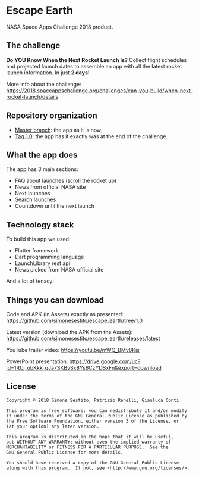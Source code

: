 # Escape Earth

NASA Space Apps Challenge 2018 product.

## The challenge

**Do YOU Know When the Next Rocket Launch Is?**
Collect flight schedules and projected launch dates to assemble an app with all the latest rocket launch information. In just **2 days**!

More info about the challenge: https://2018.spaceappschallenge.org/challenges/can-you-build/when-next-rocket-launch/details

## Repository organization
- [Master branch](https://github.com/simonesestito/escape_earth/tree/master): the app as it is now;
- [Tag 1.0](https://github.com/simonesestito/escape_earth/tree/1.0): the app has it exactly was at the end of the challenge.

## What the app does

The app has 3 main sections:
- FAQ about launches (scroll the rocket up)
- News from official NASA site
- Next launches
- Search launches
- Countdown until the next launch

## Technology stack

To build this app we used:
- Flutter framework
- Dart programming language
- LaunchLibrary rest api
- News picked from NASA official site

And a lot of tenacy!

## Things you can download

Code and APK (in Assets) exactly as presented:
https://github.com/simonesestito/escape_earth/tree/1.0

Latest version (download the APK from the Assets):
https://github.com/simonesestito/escape_earth/releases/latest

YouTube trailer video: https://youtu.be/mWQ_BMv8Kjs

PowerPoint presentation: https://drive.google.com/uc?id=1RUj_obKkk_qJa7SKBvSx8Ys6CzYDSxFn&export=download

## License

    Copyright © 2018 Simone Sestito, Patrizio Renelli, Gianluca Conti

    This program is free software: you can redistribute it and/or modify
    it under the terms of the GNU General Public License as published by
    the Free Software Foundation, either version 3 of the License, or
    (at your option) any later version.

    This program is distributed in the hope that it will be useful,
    but WITHOUT ANY WARRANTY; without even the implied warranty of
    MERCHANTABILITY or FITNESS FOR A PARTICULAR PURPOSE.  See the
    GNU General Public License for more details.

    You should have received a copy of the GNU General Public License
    along with this program.  If not, see <http://www.gnu.org/licenses/>.
